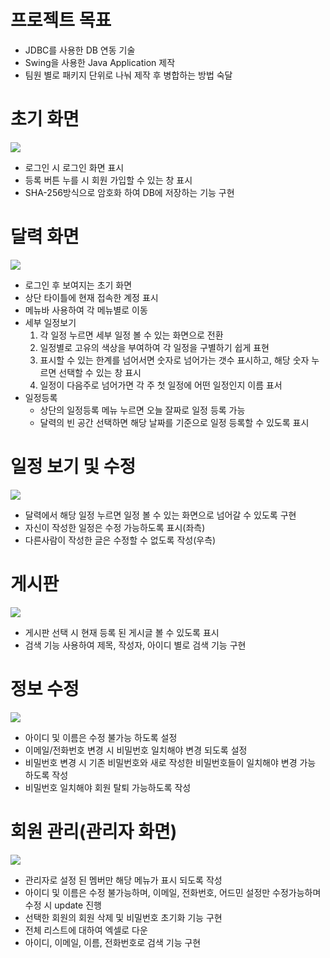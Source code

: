 # 프로젝트 목표
<ul>
  <li>JDBC를 사용한 DB 연동 기술</li>
  <li>Swing을 사용한 Java Application 제작</li>
  <li>팀원 별로 패키지 단위로 나눠 제작 후 병합하는 방법 숙달</li>
</ul>

# 초기 화면
<img src="https://postfiles.pstatic.net/MjAxOTA1MDhfMTY3/MDAxNTU3MjkwNTIwMDI4.sOZeD-C85FjbCqvcQnZsGpXcgv5EBLpKowzQgFhqqq8g.n6x9ghRUeivEe4U0cRqbzgyp41HJwzgHWdOYQq9c7uUg.PNG.younggu1545/%EA%B7%B8%EB%A6%BC22.png?type=w966"/>
<ul>
  <li>로그인 시 로그인 화면 표시</li>
  <li>등록 버튼 누를 시 회원 가입할 수 있는 창 표시</li>
  <li>SHA-256방식으로 암호화 하여 DB에 저장하는 기능 구현</li>
</ul>

# 달력 화면
<img src="https://postfiles.pstatic.net/MjAxOTA1MDhfMTEz/MDAxNTU3MjkwNzk4NTgw.xEI4ic2i_njWaYg0uGmK3LnbXIhkipWOzauBNXr74FQg.thk3Nnt43MAiw5WOnhBJ9VL_98VgDEPkuQNkWv6B5xYg.PNG.younggu1545/%EA%B7%B8%EB%A6%BC23.png?type=w966"/>
<ul>
  <li>로그인 후 보여지는 초기 화면</li>
  <li>상단 타이틀에 현재 접속한 계정 표시</li>
  <li>메뉴바 사용하여 각 메뉴별로 이동</li>
  <li>세부 일정보기
      <ol>
        <li>각 일정 누르면 세부 일정 볼 수 있는 화면으로 전환</li>
        <li>일정별로 고유의 색상을 부여하여 각 일정을 구별하기 쉽게 표현</li>
        <li>표시할 수 있는 한계를 넘어서면 숫자로 넘어가는 갯수 표시하고, 해당 숫자 누르면 선택할 수 있는 창 표시</li>
        <li>일정이 다음주로 넘어가면 각 주 첫 일정에 어떤 일정인지 이름 표서</li>
      </ol>
  </li>
  <li>일정등록
    <ul>
      <li>상단의 일정등록 메뉴 누르면 오늘 잘짜로 일정 등록 가능</li>
      <li>달력의 빈 공간 선택하면 해당 날짜를 기준으로 일정 등록할 수 있도록 표시</li>
    </ul>
  </li>
</ul>

# 일정 보기 및 수정
<img src="https://postfiles.pstatic.net/MjAxOTA1MDhfMTAw/MDAxNTU3MjkyMDYxNjQ5.YkP-KmuaKb2iIOUe_vV7bhEU_81bZ6LEbkNvX5KDV6Ag.8tLBCq2TyHS39jdQSKJSwFmQOKgwlqhsNglo0Uxh9L0g.PNG.younggu1545/%EA%B7%B8%EB%A6%BC24.png?type=w966"/>
<ul>
  <li>달력에서 해당 일정 누르면 일정 볼 수 있는 화면으로 넘어갈 수 있도록 구현</li>
  <li>자신이 작성한 일정은 수정 가능하도록 표시(좌측)</li>
  <li>다른사람이 작성한 글은 수정할 수 없도록 작성(우측)</li>
</ul>

# 게시판
<img src="https://postfiles.pstatic.net/MjAxOTA1MDhfMjAw/MDAxNTU3MjkyMjMwMjA2.DsAso-fQea_nZaj27kiujDpCYnB9lJw-ppB9nn-OscIg.Ia_wCqyq3aPSDObI3h-KS8yuWsGSS6AcgDBuJdcezzYg.PNG.younggu1545/%EA%B7%B8%EB%A6%BC25.png?type=w966"/>
<ul>
  <li>게시판 선택 시 현재 등록 된 게시글 볼 수 있도록 표시</li>
  <li>검색 기능 사용하여 제목, 작성자, 아이디 별로 검색 기능 구현</li>  
</ul>

# 정보 수정
<img src="https://postfiles.pstatic.net/MjAxOTA1MDhfMjM5/MDAxNTU3Mjg4OTY3Nzgw.mGVwMGRBzmSy--PAJ8v_E4I7NlIqX8cSvu1Px-XPsLYg.rj1X9m6D5WykU6epk6DMuCbC8TJpDRAW-Vzi5U5D8ssg.PNG.younggu1545/%EA%B7%B8%EB%A6%BC11.png?type=w966"/>
<ul>
  <li>아이디 및 이름은 수정 불가능 하도록 설정</li>
  <li>이메일/전화번호 변경 시 비밀번호 일치해야 변경 되도록 설정</li>
  <li>비밀번호 변경 시 기존 비밀번호와 새로 작성한 비밀번호들이 일치해야 변경 가능 하도록 작성</li>
  <li>비밀번호 일치해야 회원 탈퇴 가능하도록 작성</li>
</ul>

# 회원 관리(관리자 화면)
<img src="https://postfiles.pstatic.net/MjAxOTA1MDhfNzAg/MDAxNTU3Mjg4OTY4MDcw.HZLWLEKgTltEvrF9t61O9FvNfTS0PDGZc5xmeURnSe0g._PFGiQ4QgWbcGGY0WnsieiEOuQ21IYdHdrOiLwtzdV8g.PNG.younggu1545/%EA%B7%B8%EB%A6%BC13.png?type=w966"/>
<ul>
  <li>관리자로 설정 된 멤버만 해당 메뉴가 표시 되도록 작성</li>
  <li>아이디 및 이름은 수정 불가능하며, 이메일, 전화번호, 어드민 설정만 수정가능하며 수정 시 update 진행</li>
  <li>선택한 회원의 회원 삭제 및 비밀번호 초기화 기능 구현 </li>
  <li>전체 리스트에 대하여 엑셀로 다운 </li>
  <li>아이디, 이메일, 이름, 전화번호로 검색 기능 구현</li>
</ul>
